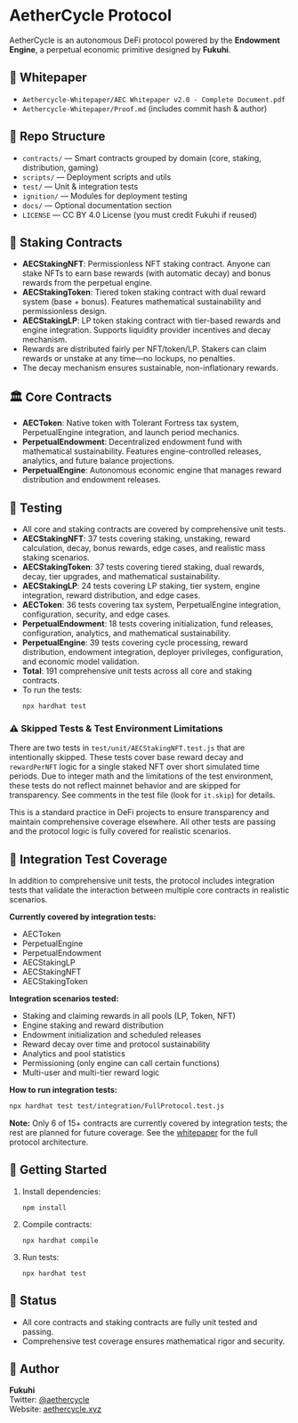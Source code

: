 # AetherCycle Protocol

AetherCycle is an autonomous DeFi protocol powered by the **Endowment Engine**, a perpetual economic primitive designed by **Fukuhi**.

## 📜 Whitepaper
- `Aethercycle-Whitepaper/AEC Whitepaper v2.0 - Complete Document.pdf`
- `Aethercycle-Whitepaper/Proof.md` (includes commit hash & author)

## 📁 Repo Structure

- `contracts/` — Smart contracts grouped by domain (core, staking, distribution, gaming)
- `scripts/` — Deployment scripts and utils
- `test/` — Unit & integration tests
- `ignition/` — Modules for deployment testing
- `docs/` — Optional documentation section
- `LICENSE` — CC BY 4.0 License (you must credit Fukuhi if reused)

## 🧩 Staking Contracts

- **AECStakingNFT**: Permissionless NFT staking contract. Anyone can stake NFTs to earn base rewards (with automatic decay) and bonus rewards from the perpetual engine.
- **AECStakingToken**: Tiered token staking contract with dual reward system (base + bonus). Features mathematical sustainability and permissionless design.
- **AECStakingLP**: LP token staking contract with tier-based rewards and engine integration. Supports liquidity provider incentives and decay mechanism.
- Rewards are distributed fairly per NFT/token/LP. Stakers can claim rewards or unstake at any time—no lockups, no penalties.
- The decay mechanism ensures sustainable, non-inflationary rewards.

## 🏛️ Core Contracts

- **AECToken**: Native token with Tolerant Fortress tax system, PerpetualEngine integration, and launch period mechanics.
- **PerpetualEndowment**: Decentralized endowment fund with mathematical sustainability. Features engine-controlled releases, analytics, and future balance projections.
- **PerpetualEngine**: Autonomous economic engine that manages reward distribution and endowment releases.

## 🧪 Testing

- All core and staking contracts are covered by comprehensive unit tests.
- **AECStakingNFT**: 37 tests covering staking, unstaking, reward calculation, decay, bonus rewards, edge cases, and realistic mass staking scenarios.
- **AECStakingToken**: 37 tests covering tiered staking, dual rewards, decay, tier upgrades, and mathematical sustainability.
- **AECStakingLP**: 24 tests covering LP staking, tier system, engine integration, reward distribution, and edge cases.
- **AECToken**: 36 tests covering tax system, PerpetualEngine integration, configuration, security, and edge cases.
- **PerpetualEndowment**: 18 tests covering initialization, fund releases, configuration, analytics, and mathematical sustainability.
- **PerpetualEngine**: 39 tests covering cycle processing, reward distribution, endowment integration, deployer privileges, configuration, and economic model validation.
- **Total**: 191 comprehensive unit tests across all core and staking contracts.
- To run the tests:
  ```
  npx hardhat test
  ```

### ⚠️ Skipped Tests & Test Environment Limitations

There are two tests in `test/unit/AECStakingNFT.test.js` that are intentionally skipped. These tests cover base reward decay and `rewardPerNFT` logic for a single staked NFT over short simulated time periods. Due to integer math and the limitations of the test environment, these tests do not reflect mainnet behavior and are skipped for transparency. See comments in the test file (look for `it.skip`) for details.

This is a standard practice in DeFi projects to ensure transparency and maintain comprehensive coverage elsewhere. All other tests are passing and the protocol logic is fully covered for realistic scenarios.

## 🔗 Integration Test Coverage

In addition to comprehensive unit tests, the protocol includes integration tests that validate the interaction between multiple core contracts in realistic scenarios.

**Currently covered by integration tests:**
- AECToken
- PerpetualEngine
- PerpetualEndowment
- AECStakingLP
- AECStakingNFT
- AECStakingToken

**Integration scenarios tested:**
- Staking and claiming rewards in all pools (LP, Token, NFT)
- Engine staking and reward distribution
- Endowment initialization and scheduled releases
- Reward decay over time and protocol sustainability
- Analytics and pool statistics
- Permissioning (only engine can call certain functions)
- Multi-user and multi-tier reward logic

**How to run integration tests:**
```bash
npx hardhat test test/integration/FullProtocol.test.js
```

**Note:**
Only 6 of 15+ contracts are currently covered by integration tests; the rest are planned for future coverage. See the [whitepaper](Aethercycle-Whitepaper/AEC%20Whitepaper%20v2.0%20-%20Complete%20Document.pdf) for the full protocol architecture.

## 🚀 Getting Started

1. Install dependencies:
   ```
   npm install
   ```
2. Compile contracts:
   ```
   npx hardhat compile
   ```
3. Run tests:
   ```
   npx hardhat test
   ```

## 🚧 Status

- All core contracts and staking contracts are fully unit tested and passing.
- Comprehensive test coverage ensures mathematical rigor and security.

## 👤 Author

**Fukuhi**  
Twitter: [@aethercycle](https://twitter.com/aethercycle)  
Website: [aethercycle.xyz](https://aethercycle.xyz)
